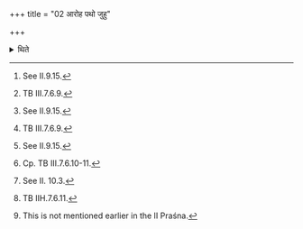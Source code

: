 +++
title = "02 आरोह पथो जुहु"

+++

<details><summary>थिते</summary>

2. With āroha patho juhū...^1 (he addresses) the Juhū when it is being placed;[^2] with avāhaṁ bādha upabhr̥tā sapatnān...[^3] (he addresses) the Upabhr̥t[^4] (when it is being placed); with yo mā vācā manasā...[^5] (he addresses) the Dhruvā (being placed)[^6]; with syono me sīda suṣadaḥ...[^7] he addresses the Sruva being placed[^8]; with iyaṁ sthālī ghr̥tasya pūrṇā...[^9] he addresses the Ghee-pot (Ajya-sthālī) (being placed).[^10]  


[^1]: Cp TB III.7.6.8-9.  

[^2]: See II.9.15.  

[^3]: TB III.7.6.9.  

[^4]: See II.9.15.  

[^5]: TB III.7.6.9.  

[^6]: See II.9.15.  

[^7]: Cp. TB III.7.6.10-11.  

[^8]: See II. 10.3.  

[^9]: TB IIH.7.6.11.  

[^10]: This is not mentioned earlier in the II Praśna.
</details>
